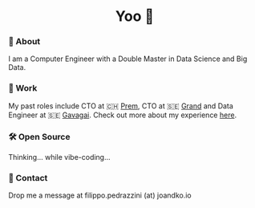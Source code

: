 <h1 align="center"> Yoo 🤙 </h1>

### 🤖 About

I am a Computer Engineer with a Double Master in Data Science and Big Data.

### 💼 Work

My past roles include CTO at 🇨🇭 [Prem](https://premai.io), CTO at 🇸🇪 [Grand](https://grand.io) and Data Engineer at 🇸🇪 [Gavagai](https://gavagai.io). Check out more about my experience [here](./docs/work_experience.md).

### 🛠️ Open Source

Thinking... while vibe-coding...

### 🤙 Contact

Drop me a message at filippo.pedrazzini (at) joandko.io

